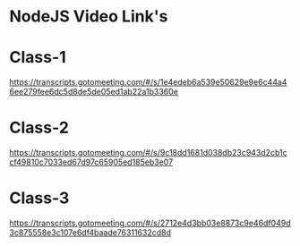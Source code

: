 # NodeJS Video Link's

# Class-1
https://transcripts.gotomeeting.com/#/s/1e4edeb6a539e50629e9e6c44a46ee279fee6dc5d8de5de05ed1ab22a1b3360e

# Class-2
https://transcripts.gotomeeting.com/#/s/9c18dd1681d038db23c943d2cb1ccf49810c7033ed67d97c65905ed185eb3e07

# Class-3
https://transcripts.gotomeeting.com/#/s/2712e4d3bb03e8873c9e46df049d3c875558e3c107e6df4baade76311632cd8d






